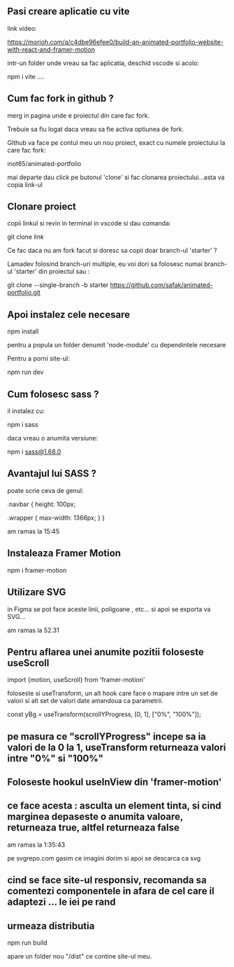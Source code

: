Pasi creare aplicatie cu vite
-----------------------------

link video: 

https://morioh.com/a/c4dbe96efee0/build-an-animated-portfolio-website-with-react-and-framer-motion

intr-un folder unde vreau sa fac aplicatia, deschid vscode si acolo:

npm i vite ....

Cum fac fork in github ?
------------------------

merg in pagina unde e proiectul din care fac fork.

Trebuie sa fiu logat daca vreau sa fie activa optiunea de fork.

Github va face pe contul meu un nou proiect, exact cu numele proiectului la care fac fork:

inot65/animated-portfolio

mai departe dau click pe butonul 'clone' si fac clonarea proiectului...asta va copia link-ul 

Clonare proiect
---------------

copii linkul si revin in terminal in vscode si dau comanda:

git clone _link_

Ce fac daca nu am fork facut si doresc sa copii doar branch-ul 'starter' ?

Lamadev folosind branch-uri multiple, eu voi dori sa folosesc numai branch-ul 'starter' din proiectul sau :

git clone --single-branch -b starter https://github.com/safak/animated-portfolio.git



Apoi instalez cele necesare
---------------------------

npm install

pentru a popula un folder denumit 'node-module' cu dependintele necesare

Pentru a porni site-ul:

npm run dev



Cum folosesc sass ?
-------------------

il instalez cu:

npm i sass

daca vreau o anumita versiune:

npm i sass@1.68.0

Avantajul lui SASS ?
--------------------

poate scrie ceva de genul:

.navbar {
  height: 100px;

  .wrapper {
    max-width: 1366px;
  }
}


am ramas la 15:45


Instaleaza Framer Motion
------------------------

npm i framer-motion


Utilizare SVG
-------------

in Figma se pot face aceste linii, poligoane , etc... si apoi se exporta va SVG...


am ramas la 52.31

Pentru aflarea unei anumite pozitii foloseste useScroll
-------------------------------------------------------

import {motion, useScroll} from 'framer-motion'  

foloseste si useTransform, un alt hook care face o mapare intre un set de valori si alt set de valori date amandoua ca parametrii.

 const yBg = useTransform(scrollYProgress, [0, 1], ["0%", "100%"]);

 ## pe masura ce "scrollYProgress" incepe sa ia valori de la 0 la 1, useTransform returneaza valori intre "0%" si "100%"


 Foloseste hookul useInView din 'framer-motion'
 ----------------------------------------------

 ## ce face acesta : asculta un element tinta, si cind marginea depaseste o anumita valoare, returneaza true, altfel returneaza false

 am ramas la 1:35:43


 pe svgrepo.com gasim ce imagini dorim si apoi se descarca ca svg


 ## cind se face site-ul responsiv, recomanda sa comentezi componentele in afara de cel care il adaptezi ... le iei pe rand

 urmeaza distributia
 -------------------

 npm run build

 apare un folder nou "/dist" ce contine site-ul meu.

 

